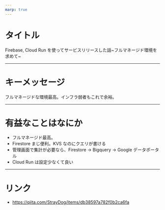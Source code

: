 ```yaml
---
marp: true
---
```


# タイトル

Firebase, Cloud Run を使ってサービスリリースした話~フルマネージド環境を求めて~

---

# キーメッセージ

フルマネージドな環境最高。インフラ弱者もこれで余裕。

---

# 有益なことはなにか

- フルマネージド最高。
- Firestore まじ便利。KVS なのにクエリが書ける
- 管理画面で集計が必要なら、Firestore -> Bigquery -> Google データポータル
- Cloud Run は設定少なくて良い

---

# リンク

- https://qiita.com/StrayDog/items/db38597a782f0b2ca6fa

